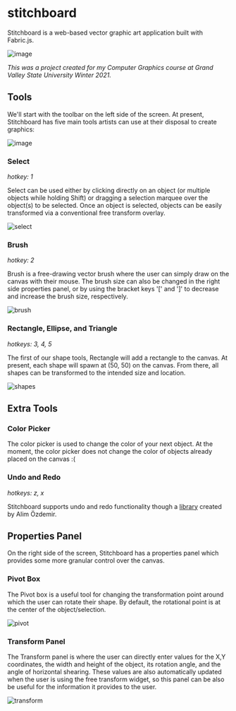 # stitchboard
Stitchboard is a web-based vector graphic art application built with Fabric.js.

![image](https://user-images.githubusercontent.com/45302428/116645872-ba18f480-a944-11eb-93c3-1418424b736b.png)

*This was a project created for my Computer Graphics course at Grand Valley State University Winter 2021.*

## Tools
We'll start with the toolbar on the left side of the screen. At present, Stitchboard has five main tools artists can use at their disposal to create graphics:

![image](https://user-images.githubusercontent.com/45302428/116643763-c51d5600-a93f-11eb-8bf8-c96fa1a160b6.png)

### Select
*hotkey: 1*

Select can be used either by clicking directly on an object (or multiple objects while holding Shift) or dragging a selection marquee over the object(s) to be selected. Once an object is selected, objects can be easily transformed via a conventional free transform overlay.

![select](https://user-images.githubusercontent.com/45302428/116643469-22fd6e00-a93f-11eb-9e9e-eb3aa31434a7.gif)

### Brush
*hotkey: 2*

Brush is a free-drawing vector brush where the user can simply draw on the canvas with their mouse. The brush size can also be changed in the right side properties panel, or by using the bracket keys '[' and ']' to decrease and increase the brush size, respectively.

![brush](https://user-images.githubusercontent.com/45302428/116644030-4ffe5080-a940-11eb-8501-21a562dadff6.gif)

### Rectangle, Ellipse, and Triangle
*hotkeys: 3, 4, 5*

The first of our shape tools, Rectangle will add a rectangle to the canvas. At present, each shape will spawn at (50, 50) on the canvas. From there, all shapes can be transformed to the intended size and location.

![shapes](https://user-images.githubusercontent.com/45302428/116644319-0f530700-a941-11eb-82d7-15fb1083cdc1.gif)

## Extra Tools

### Color Picker
The color picker is used to change the color of your next object. At the moment, the color picker does not change the color of objects already placed on the canvas :(

### Undo and Redo
*hotkeys: z, x*

Stitchboard supports undo and redo functionality though a [library](https://github.com/lyzerk/fabric-history) created by Alim Özdemir.

## Properties Panel
On the right side of the screen, Stitchboard has a properties panel which provides some more granular control over the canvas.

### Pivot Box
The Pivot box is a useful tool for changing the transformation point around which the user can rotate their shape. By default, the rotational point is at the center of the object/selection.

![pivot](https://user-images.githubusercontent.com/45302428/116645006-dd42a480-a942-11eb-910d-487fd452a5cf.gif)

### Transform Panel
The Transform panel is where the user can directly enter values for the X,Y coordinates, the width and height of the object, its rotation angle, and the angle of horizontal shearing. These values are also automatically updated when the user is using the free transform widget, so this panel can be also be useful for the information it provides to the user.

![transform](https://user-images.githubusercontent.com/45302428/116645276-74a7f780-a943-11eb-9b5a-bfd25ee3ecdf.gif)
